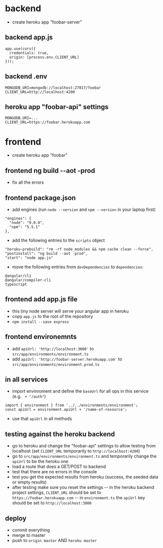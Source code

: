 

# backend

- create heroku app "foobar-server"

## backend app.js

```
app.use(cors({
  credentials: true,
  origin: [process.env.CLIENT_URL]
}));
```

## backend .env

```
MONGODB_URI=mongodb://localhost:27017/foobar
CLIENT_URL=http://localhost:4200
```

## heroku app "foobar-api" settings

```
MONGODB_URI=...
CLIENT_URL=https://foobar.herokuapp.com
```

# frontend

- create heroku app "foobar"

## frontend ng build --aot -prod

- fix all the errors

## frontend package.json

- add engines (run `node --version` and `npm --version` in your laptop first)

```
"engines": {
  "node": "9.0.0",
  "npm": "5.5.1"
},
```

- add the following entries to the `scripts` object

```
"heroku-prebuild": "rm -rf node_modules && npm cache clean --force",
"postinstall": "ng build --aot -prod",
"start": "node app.js"
```

- move the following entries from `devDependencies` to `dependencies`:

```
@angular/cli
@angular/compiler-cli
typescript
```

## frontend add app.js file

- this tiny node server will serve your angular app in heroku
- copy `app.js` to the root of the repository
- `npm install --save express`

## frontend environemnts

- add `apiUrl: 'http://localhost:3000'` to `src/app/environments/environment.ts`
- add `apiUrl: 'http://foobar-server.herokuapp.com'` to `src/app/environments/environment.prod.ts`

## in all services

- import envinroment and define the `baseUrl` for all ops in this service (e.g. ` + "/auth"`)

```
import { environment } from '../../environments/environment';
const apiUrl = environment.apiUrl + '/name-of-resource';
```

- use that `apiUrl` in all methods
  

## testing against the heroku backend

- go to heroku and change the "foobar-api" settings to allow testing from localhost (set `CLIENT_URL` temporarily to `http://localhost:4200`)
- go to `src/app/environments/environment.ts` and temporarily change the `apiUrl` to be the heroku one
- load a route that does a GET/POST to backend
- test that there are no errors in the console
- test you get the expected results from heroku (success, the seeded data or empty results)
- after testing make sure you reset the settings
-- in the heroku backend project settings, `CLIENT_URL` should be set to `https://foobar.herokuapp.com`
-- in `environment.ts` the `apiUrl` key should be set to `http://localhost:3000`

## deploy

- commit everything
- merge to master
- push to `origin master` AND `heroku master`


